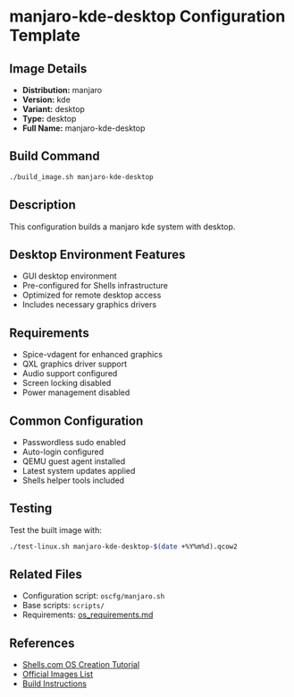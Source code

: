 # manjaro-kde-desktop Configuration Template

## Image Details
- **Distribution:** manjaro
- **Version:** kde
- **Variant:** desktop
- **Type:** desktop
- **Full Name:** manjaro-kde-desktop

## Build Command
```bash
./build_image.sh manjaro-kde-desktop
```

## Description
This configuration builds a manjaro kde system with desktop.

## Desktop Environment Features
- GUI desktop environment
- Pre-configured for Shells infrastructure
- Optimized for remote desktop access
- Includes necessary graphics drivers

## Requirements
- Spice-vdagent for enhanced graphics
- QXL graphics driver support
- Audio support configured
- Screen locking disabled
- Power management disabled

## Common Configuration
- Passwordless sudo enabled
- Auto-login configured
- QEMU guest agent installed
- Latest system updates applied
- Shells helper tools included

## Testing
Test the built image with:
```bash
./test-linux.sh manjaro-kde-desktop-$(date +%Y%m%d).qcow2
```

## Related Files
- Configuration script: `oscfg/manjaro.sh`
- Base scripts: `scripts/`
- Requirements: [os_requirements.md](../os_requirements.md)

## References
- [Shells.com OS Creation Tutorial](../docs/shells-os-creation-tutorial.md)
- [Official Images List](../official_images.txt)
- [Build Instructions](../README.md)
